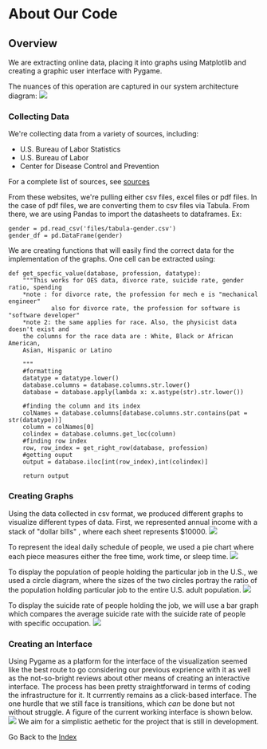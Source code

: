 # About Our Code

## Overview
We are extracting online data, placing it into graphs using Matplotlib and creating a graphic user interface with Pygame.

The nuances of this operation are captured in our system architecture diagram:
![]({{"improved_system_architecture-1.png"|absolute_url}})

### Collecting Data
We're collecting data from a variety of sources, including:
- U.S. Bureau of Labor Statistics
- U.S. Bureau of Labor
- Center for Disease Control and Prevention

For a complete list of sources, see [sources](Sources.md)

From these websites, we're pulling either csv files, excel files or pdf files. In the case of pdf files, we are converting them to csv files via Tabula.
From there, we are using Pandas to import the datasheets to dataframes. Ex:
```
gender = pd.read_csv('files/tabula-gender.csv')
gender_df = pd.DataFrame(gender)
```
We are creating functions that will easily find the correct data for the implementation of the graphs. One cell can be extracted using: 
```
def get_specfic_value(database, profession, datatype):
    """This works for OES data, divorce rate, suicide rate, gender ratio, spending
    *note : for divorce rate, the profession for mech e is "mechanical engineer"
            also for divorce rate, the profession for software is "software developer"
    *note 2: the same applies for race. Also, the physicist data doesn't exist and
    the columns for the race data are : White, Black or African American,
    Asian, Hispanic or Latino

    """
    #formatting
    datatype = datatype.lower()
    database.columns = database.columns.str.lower()
    database = database.apply(lambda x: x.astype(str).str.lower())

    #finding the column and its index
    colNames = database.columns[database.columns.str.contains(pat = str(datatype))]
    column = colNames[0]
    colindex = database.columns.get_loc(column)
    #finding row index
    row, row_index = get_right_row(database, profession)
    #getting ouput
    output = database.iloc[int(row_index),int(colindex)]

    return output

```

### Creating Graphs
Using the data collected in csv format, we produced different graphs to visualize different types of data.
First, we represented annual income with a stack of "dollar bills" , where each sheet represents $10000.
![]({{"income.png"|absolute_url}})

To represent the ideal daily schedule of people, we used a pie chart where each piece measures either the free time, work time, or sleep time.
![]({{"Pie_Chart.png"|absolute_url}})

To display the population of people holding the particular job in the U.S., we used a circle diagram, where the sizes of the two circles portray the ratio of the population holding particular job to the entire U.S. adult population.
![]({{"Population_circle_diagram.png"|absolute_url}})

To display the suicide rate of people holding the job, we will use a bar graph which compares the average suicide rate with the suicide rate of people with specific occupation.
![]({{"Suicide_Rate.png"|absolute_url}})


### Creating an Interface
Using Pygame as a platform for the interface of the visualization seemed like the best route to go considering our previous exprience with it as well as the not-so-bright reviews about other means of creating an interactive interface. The process has been pretty straightforward in terms of coding the infrastructure for it. It currrently remains as a click-based interface. The one hurdle that we still face is transitions, which *can* be done but not without struggle. A figure of the current working interface is shown below.
![]({{"UI_Example.png"|absolute_url}})
We aim for a simplistic aethetic for the project that is still in development.



Go Back to the [Index](index.md)

